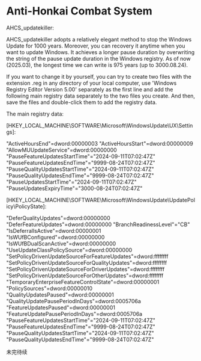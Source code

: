 # Anti-Honkai Combat System

AHCS_updatekiller:

AHCS_updatekiller adopts a relatively elegant method to stop the Windows Update for 1000 years. Moreover, you can recovery it anytime when you want to update Windows. It achieves a longer pause duration by overwriting the string of the pause update duration in the Windows registry. As of now (2025.03), the longest time we can write is 975 years (up to 3000.08.24).

If you want to change it by yourself, you can try to create two files with the extension .reg in any directory of your local computer, use 'Windows Registry Editor Version 5.00' separately as the first line and add the following main registry data separately to the two files you create. And then, save the files and double-click them to add the registry data.

The main registry data:

[HKEY_LOCAL_MACHINE\SOFTWARE\Microsoft\WindowsUpdate\UX\Settings]:

"ActiveHoursEnd"=dword:00000003
"ActiveHoursStart"=dword:00000009
"AllowMUUpdateService"=dword:00000000
"PauseFeatureUpdatesStartTime"="2024-09-11T07:02:47Z"
"PauseFeatureUpdatesEndTime"="9999-08-24T07:02:47Z"
"PauseQualityUpdatesStartTime"="2024-09-11T07:02:47Z"
"PauseQualityUpdatesEndTime"="9999-08-24T07:02:47Z"
"PauseUpdatesStartTime"="2024-09-11T07:02:47Z"
"PauseUpdatesExpiryTime"="3000-08-24T07:02:47Z"

[HKEY_LOCAL_MACHINE\SOFTWARE\Microsoft\WindowsUpdate\UpdatePolicy\PolicyState]:

"DeferQualityUpdates"=dword:00000000
"DeferFeatureUpdates"=dword:00000000
"BranchReadinessLevel"="CB"
"IsDeferralIsActive"=dword:00000001
"IsWUfBConfigured"=dword:00000000
"IsWUfBDualScanActive"=dword:00000000
"UseUpdateClassPolicySource"=dword:00000000
"SetPolicyDrivenUpdateSourceForFeatureUpdates"=dword:ffffffff
"SetPolicyDrivenUpdateSourceForQualityUpdates"=dword:ffffffff
"SetPolicyDrivenUpdateSourceForDriverUpdates"=dword:ffffffff
"SetPolicyDrivenUpdateSourceForOtherUpdates"=dword:ffffffff
"TemporaryEnterpriseFeatureControlState"=dword:00000001
"PolicySources"=dword:00000010
"QualityUpdatesPaused"=dword:00000001
"QualityUpdatePausePeriodInDays"=dword:0005706a
"FeatureUpdatesPaused"=dword:00000001
"FeatureUpdatePausePeriodInDays"=dword:0005706a
"PauseFeatureUpdatesStartTime"="2024-09-11T07:02:47Z"
"PauseFeatureUpdatesEndTime"="9999-08-24T07:02:47Z"
"PauseQualityUpdatesStartTime"="2024-09-11T07:02:47Z"
"PauseQualityUpdatesEndTime"="9999-08-24T07:02:47Z"

未完待续
